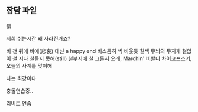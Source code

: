 ## 잡담 파일


뷁


저희 쉬는시간 왜 사라진거죠?


비 갠 뒤에 비애(悲哀) 대신 a happy end
비스듬히 씩 비웃듯 칠색 무늬의 무지개
철없이 철 지나 철들지 못해(still)
철부지에 철 그른지 오래, Marchin' 비발디
차이코프스키, 오늘의 사계를 맞이해

나는 최강이다


충돌연습중..

리버트 연습

